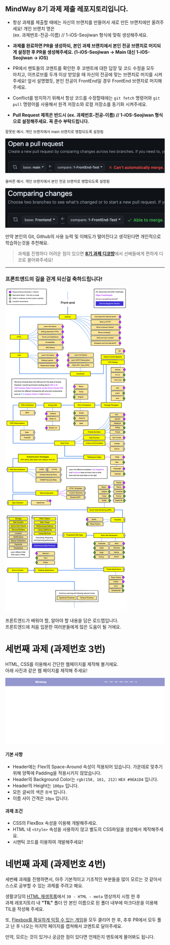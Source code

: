 ## MindWay 8기 과제 제출 레포지토리입니다.

- 항상 과제를 제출할 때에는 자신의 브랜치를 만들어서 새로 만든 브랜치에만 올려주세요! 개인 브랜치 명은  
  (ex. 과제번호-전공-이름) // 1-iOS-Seojiwan 형식에 맞춰 생성해주세요.

- **과제를 완료하면 PR을 생성하되, 본인 과제 브랜치에서 본인 전공 브랜치로 머지되게 설정한 후 PR을 생성해주세요. (1-iOS-Seojiwan -> Main 대신 1-iOS-Seojiwan -> iOS)**

- PR에서 멘토들의 코멘트를 확인한 후 코멘트에 대한 답장 및 코드 수정을 모두  
  마치고, 어프로브를 두개 이상 받았을 때 자신의 전공에 맞는 브랜치로 머지를 시켜주세요! 앞서 설명했듯, 본인 전공이 FrontEnd일 경우 FrontEnd 브랜치로 머지해주세요.

- Conflict를 방지하기 위해서 항상 코드를 수정할때에는 `git fetch` 명령어와 `git pull` 명령어를 사용해서 원격 저장소와 로컬 저장소를 동기화 시켜주세요.

- **Pull Request 제목은 반드시 (ex. 과제번호-전공-이름) // 1-iOS-Seojiwan 형식으로 설정해주세요. 꼭 준수 부탁드립니다.**

<small>잘못된 예시. 개인 브랜치에서 main 브랜치로 병합되도록 설정됨</small>

![wrong](./1.png)

<small>올바른 예시. 개인 브랜치에서 본인 전공 브랜치로 병합되도록 설정됨</small>

![correct](./2.png)

만약 본인의 Git, Github의 사용 능력 및 이해도가 떨어진다고 생각된다면 개인적으로 학습하는것을 추천해요.

> 과제를 진행하다 어려운 점이 있으면 [**8기 과제 디코방**](https://discord.gg/ZAV2FRJmv8)에서 선배들에게
> 편하게 디코로 물어봐주세요!

<hr>

### 프론트엔드의 길을 걷게 되신걸 축하드립니다!

![frontend-roadmap](./3.png)

프론트엔드가 배워야 할, 알아야 할 내용을 담은 로드맵입니다.  
프론트엔드에 처음 입문한 여러분들에게 많은 도움이 될 거에요.

# 세번째 과제 (과제번호 3번)

HTML, CSS를 이용해서 간단한 웹페이지를 제작해 볼거에요.  
아래 사진과 같은 웹 페이지를 제작해 주세요!

![Homework_image](./4.png)

#### 기본 사항

- Header에는 Flex의 Space-Around 속성이 적용되어 있습니다. 가운데로 맞추기 위해 양쪽에 Padding을 적용시키지 않았습니다.
- Header의 Background Color는 `rgb(158, 161, 212)` `HEX #9EA1D4` 입니다.
- Header의 Height는 `100px` 입니다.
- 모든 글씨의 색은 `흰색` 입니다.
- 이름 사이 간격은 `10px` 입니다.

#### 과제 조건

- CSS의 FlexBox 속성을 이용해 개발해주세요.
- HTML 내 `<Style>` 속성을 사용하지 않고 별도의 CSS파일을 생성해서 제작해주세요.
- 시멘틱 코드를 이용하여 개발해주세요!

# 네번째 과제 (과제번호 4번)

세번쨰 과제를 진행하면서, 아주 기본적이고 기초적인 부분들을 많이 모르는 것 같아서  
스스로 공부할 수 있는 과제를 주려고 해요.

생활코딩의 [HTML 재생목록](https://www.youtube.com/watch?v=OGFgdro160I&list=PLuHgQVnccGMDUzDDCKW-pCZQY-MMCX5yB)에서 `30 - HTML - meta` 영상까지 시청 한 후  
과제 레포지토리 내 **"TIL"** 폴더 안 본인 이름으로 된 폴더 내부에 마크다운을 이용해 TIL을 작성해 주세요.

또, [Flexbox를 확실하게 익힐 수 있는 게임](https://flexboxfroggy.com/#ko)을 모두 클리어 한 후, 추후 PR에서 모두 풀고 난 후 나오는 마지막 페이지를 캡쳐해서 코멘트로 달아주세요.

만약, 모르는 것이 있거나 궁금한 점이 있다면 언제든지 멘토에게 물어봐도 됩니다.

